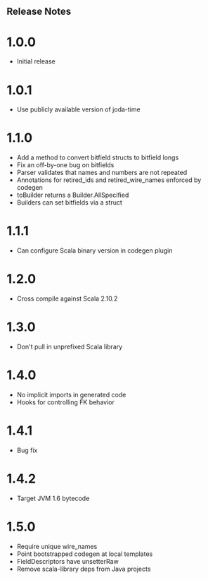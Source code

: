 ## Release Notes

# 1.0.0

- Initial release

# 1.0.1

- Use publicly available version of joda-time

# 1.1.0

- Add a method to convert bitfield structs to bitfield longs
- Fix an off-by-one bug on bitfields
- Parser validates that names and numbers are not repeated
- Annotations for retired_ids and retired_wire_names enforced by codegen
- toBuilder returns a Builder.AllSpecified
- Builders can set bitfields via a struct

# 1.1.1

- Can configure Scala binary version in codegen plugin

# 1.2.0

- Cross compile against Scala 2.10.2

# 1.3.0

- Don't pull in unprefixed Scala library

# 1.4.0

- No implicit imports in generated code
- Hooks for controlling FK behavior

# 1.4.1

- Bug fix

# 1.4.2

- Target JVM 1.6 bytecode

# 1.5.0

- Require unique wire_names
- Point bootstrapped codegen at local templates
- FieldDescriptors have unsetterRaw
- Remove scala-library deps from Java projects
